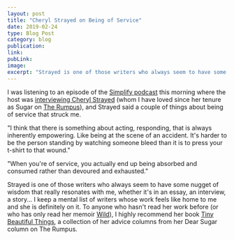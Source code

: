 ```yaml
---
layout: post
title: "Cheryl Strayed on Being of Service"
date: 2019-02-24
type: Blog Post
category: blog
publication:
link:
pubLink:
image:
excerpt: "Strayed is one of those writers who always seem to have some nugget of wisdom that really resonates with me, whether it's in an essay, an interview, a story... I keep a mental list of writers whose work feels like home to me and she is definitely on it."
---
```


I was listening to an episode of the [Simplify podcast](https://www.blinkist.com/simplify) this morning where the host was [interviewing Cheryl Strayed](https://www.blinkist.com/magazine/posts/simplify-cheryl-strayed-life-questions-struggle/) (whom I have loved since her tenure as Sugar on [The Rumpus](https://therumpus.net/)), and Strayed said a couple of things about being of service that struck me.

"I think that there is something about acting, responding, that is always inherently empowering. Like being at the scene of an accident. It's harder to be the person standing by watching someone bleed than it is to press your t-shirt to that wound."

"When you're of service, you actually end up being absorbed and consumed rather than devoured and exhausted."

Strayed is one of those writers who always seem to have some nugget of wisdom that really resonates with me, whether it's in an essay, an interview, a story... I keep a mental list of writers whose work feels like home to me and she is definitely on it. To anyone who hasn't read her work before (or who has only read her memoir [Wild](https://www.indiebound.org/book/9780307476074)), I highly recommend her book [Tiny Beautiful Things](https://www.indiebound.org/book/9780307949332), a collection of her advice columns from her Dear Sugar column on The Rumpus.